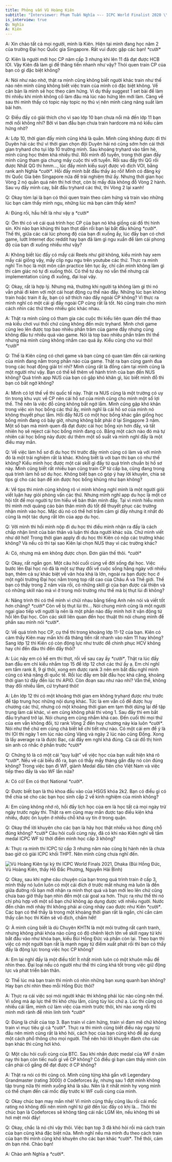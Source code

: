 ```yaml
---
title: Phỏng vấn Vũ Hoàng Kiên
subtitle: "Interviewer: Phạm Tuấn Nghĩa ~-- ICPC World Finalist 2020 \\& 2022"
is_interview: true
Q: Nghĩa
A: Kiên
---
```

A: Xin chào tất cả mọi người, mình là Kiên. Hiện tại mình đang học năm 2 của trường Đại học Quốc gia Singapore. Rất vui được gặp các bạn! *\*cười\**

Q: Kiên là người mới học CP năm cấp 3 nhưng khi lên 11 đã đạt được HCB IOI. Vậy Kiên đã làm gì để thăng tiến nhanh như vậy? Thói quen train CP của bạn có gì đặc biệt không?

A: Nói như nào nhờ, thật ra mình cũng không biết người khác train như thế nào nên mình cũng không biết việc train của mình có đặc biệt không. Về căn bản là mình sẽ học theo cảm hứng. Ví dụ thầy suggest 1 set bài để làm thì nhiều khi mình không cố làm đâu mà lúc nào hứng lên mới làm. Càng về sau thì mình thấy có topic này topic nọ thú vị nên mình càng năng suất làm bài hơn.

Q: Điều đấy có giải thích cho vì sao lớp 10 bạn chưa nổi mà đến lớp 11 bạn mới nổi không nhỉ? Bởi vì ban đầu bạn chưa train hardcore mà nó kiểu cảm hứng nhờ?

A: Lớp 10, thời gian đấy mình cũng khá là quằn. Mình cũng không được đi thi Duyên hải các thứ vì thời gian chọn đội Duyên hải nó cũng sớm hơn cái thời gian tryhard cho tụi lớp 10 trường mình. Sau khoảng tryhard vào tầm hè, mình cũng học thêm khá nhiều thứ. Rồi mình đỗ tuyển, trong thời gian đấy mình cũng tham gia chung mấy cuộc thi với tuyển. Rồi sau đấy thi QG rồi được Nhất QG thì hmm…, lúc đấy mình kiểu suýt được vô địch VOI, bằng rank anh Nghĩa *\*cười\**. Hồi đấy mình bắt đầu thấy ảo rồi! Mình có đăng ký thi Quốc Gia bên Singapore nữa để trải nghiệm thử ấy. Nhưng thời gian học Vòng 2 nó quằn quá nên thi hơi thọt, còn bị mấy đứa không đỗ Vòng 2 hành. Sau vụ đấy mình cay, bắt đầu tryhard các thứ, thi Vòng 2 lại xanh!

Q: Okay tóm lại là bạn có thói quen train theo cảm hứng và train vào những lúc bạn cảm thấy mình ngu, những lúc mà bạn cảm thấy kém?

A: Đúng rồi, hầu hết là như vậy ạ *\*cười\**

Q: Ờm thì có vẻ cái quá trình học CP của bạn nó khá giống cái đồ thị hình sin. Khi nào bạn khủng thì bạn thọt dần rồi bạn lại bắt đầu khủng *\*cười\**. Thế thì, giữa các cái lúc phong độ của bạn đi xuống ấy, lúc đấy bạn có chơi game, lướt Internet đọc reddit hay bạn đã làm gì ngu xuẩn để làm cái phong độ của bạn đi xuống nhiều như vậy?

A: Không biết lúc đấy có mấy cái Reels như giờ không, kiểu mình hay xem mấy cái giống vậy, mấy clip ngu ngu trên youtube các thứ. Thực ra mình nghĩ Tin học là một môn cần practice liên tục ấy, chỉ cần mình không làm gì thì cảm giác nó tự đi xuống thôi. Có thể tư duy nó vẫn thế nhưng cái implementation cũng đi xuống, đại loại vậy.

Q: Okay, rất là hợp lý. Nhưng mà, thường khi người ta không làm gì thì nó vẫn phải đi kèm với một cái hoạt động cụ thể nào đấy. Những lúc bạn không train hoặc train ít ấy, bạn có sở thích nào đấy ngoài CP không? Vì thực ra mình nghĩ có một cái gì đấy ngoài CP cũng rất là tốt. Nó cũng train cho mình cách nhìn các thứ theo nhiều góc khác nhau. 

A: Thật ra mình cũng có tham gia các cuộc thi kiểu liên quan đến thể thao mà kiểu chơi vui thôi chứ cũng không đến mức tryhard. Mình chơi game cũng leo lên được top bao nhiêu phần trăm của game đấy nhưng cũng không đầu tư nhiều quá vào game. Nói là top bao nhiêu phần trăm thì thế nhưng mà mình cũng không nhắm cao quá ấy. Kiểu cũng cho vui thôi! *\*cười\**

Q: Thế là Kiên cũng có chơi game và bạn cũng có quan tâm đến cái ranking của mình đang nằm trong phần nào của game. Thật ra bạn cũng ganh đua trong các hoạt động giải trí nhỉ? Mình cũng rất là đồng cảm tại mình cũng là một người như vậy. Bạn có thể kể thêm về hành trình của bạn đến NUS không? Quá trình app NUS của bạn có gặp khó khăn gì, lúc biết mình đỗ thì bạn có bất ngờ không?

A: Mình có lợi thế về thi quốc tế này. Thật ra NUS cũng là một trường có uy tín trong khu vực về CP nên cái hồ sơ của mình cũng cho mình một số lợi thế. Thế nên là việc đỗ cũng không bất ngờ lắm. Mình cũng gặp khó khăn trong việc xin học bổng các thứ ấy, mình nghĩ là cái hồ sơ của mình nó không thuyết phục lắm. Hồi đấy NUS có một học bổng khác gần giống học bổng mình đang có bây giờ, nhưng không bắt phải ở lại Singapore 3 năm. Một số bạn mà mình quen đã đạt được cái học bổng xịn hơn đấy, và tất nhiên họ sẽ reject cái học bổng mình đang có. Bằng một cách nào đó mà tự nhiên cái học bổng này được dư thêm một số suất và mình nghĩ đấy là một điều may mắn. 

Q: Về việc làm hồ sơ đi du học thì trước đây mình cũng có làm và với mình đó là một trải nghiệm rất là khác. Không biết là với bạn thì bạn có như thế không? Kiểu mình học được một cái skill gì đấy từ quá trình chuẩn bị hồ sơ này. Mình cũng biết rất nhiều bạn cũng train CP từ cấp ba, cũng đang trong quá trình làm hồ sơ du học. Không biết bạn có góp ý hay lời khuyên, chia sẻ tips gì cho các bạn để xin được học bổng khủng như bạn không?

A: Về tips thì mình cũng không rõ vì mình không nghĩ mình là một người giỏi viết luận hay giỏi phỏng vấn các thứ. Nhưng mình nghĩ app du học là một cơ hội tốt để mọi người tự tìm hiểu về bản thân mình đấy. Tại vì mình hiểu mình thì mình mới quảng cáo bản thân mình đủ tốt để thuyết phục các trường nhận mình vào học. Mặc dù nó có thể hơi trầm cảm gì đấy nhưng ít nhất đó cũng là một tác dụng rất lớn của app du học. 

Q: Với mình thì hồi mình nộp đi du học thì điều mình nhận ra đấy là cách chấp nhận limit của bản thân và luận thì đưa người khác sửa. Chứ mình viết như dở hơi! Trong thời gian apply đi du học thì Kiên có nộp các trường khác không? Và nếu có thì tại sao Kiên lại chọn NUS thay vì các trường khác?

A: Có, nhưng mà em không được chọn. Đơn giản thế thôi. *\*cười\**

Q: Okay, rất ngắn gọn. Một câu hỏi cuối cùng về đời sống đại học. Việc bước lên Đại học nó đã là một sự thay đổi về cuộc sống hằng ngày với nhiều bạn, thêm cả sự khác biệt về văn hóa khá là lớn, ngoài ra bạn được học ở một ngôi trường Đại học nằm trong top rất cao của Châu Á và Thế giới. Thế bạn có thấy trong 2 năm vừa rồi, có những skill gì của bạn được cải thiện và có những skill nào mà vì ở trong môi trường như thế mà bị thụt lùi đi không?

A: Nâng trình thì có thể mình vì chửi nhau bằng tiếng Anh nên nói và viết tốt hơn chăng? *\*cười\** Còn về bị thụt lùi thì… Nói chung mình cũng là một người ngại giao tiếp với người lạ nên là một phần nào đấy mình hơi ít vận động từ hồi lên Đại học. Còn các skill liên quan đến học thuật thì nói chung mình để phần sau mình nói *\*cười\**.

Q: Về quá trình học CP, cụ thể thì trong khoảng lớp 11-12 của bạn. Kiên có cảm thấy Kiên may mắn khi đã thăng tiến rất nhanh vào năm 11 hay không? Sang lớp 12 thì Kiên có còn động lực như trước để chinh phục HCV  không hay chỉ đến đâu thì đến đấy thôi?

A: Lúc nãy em có kể em thi thọt, rồi về sau cay ấy *\*cười\**. Thật ra lúc đấy ban đầu em chỉ kiểu nhắm top 15 để lớp 12 chơi các thứ ấy ạ. Em chỉ nghĩ em tầm rank 8, 9 gì thôi, xong em được rank 3 nên em bắt đầu nghĩ mình cũng có khả năng đi quốc tế. Rồi lúc đầy em bắt đầu học khá căng, khoảng thời gian từ đấy đến lúc thi APIO. Còn đoạn sau như nào nhỉ? Vẫn thế, không thay đổi nhiều lắm, cứ tryhard thôi!

A: Lên lớp 12 thì có một khoảng thời gian em không tryhard được như trước để tập trung học những nội dung khác. Tức là em vẫn cố để được huy chương các thứ, nhưng có một khoảng thời gian em tạm thời dừng lại để tập trung làm cái khác, vì em cũng không phải thi vòng 1. Sau đấy thì em bắt đầu tryhard trở lại. Nói chung em cũng nhắm khá cao. Đến cuối thì mọi thứ của em vẫn không đổi, từ rank Vòng 2 đến huy chương này kia luôn *\*cười\**. Nói như thế chứ em cũng chả biết kể chi tiết như nào. Có một cái em để ý là thi IOI thì ngày 1 em lúc nào cũng Vàng và ngày 2 lúc nào cũng Đồng. Xong là lấy average ra là được Bạc, cái đấy em nghĩ khá đúng. Cả cái đồ thị hình sin anh có nhắc ở phần trước *\*cười\**

Q: Chứng tỏ là có một cái “quy luật” về việc học của bạn xuất hiện khá rõ *\*cười\**. Nếu vẽ cái biểu đồ ra, bạn có thấy mấy tháng gần đây nó còn đúng không? Trong việc bạn đi WF, giành Medal đầu tiên cho Việt Nam và việc tiếp theo đấy là vào WF lần nữa?

A: Có có! Em có thọt National *\*cười\**.

Q: Được biết bạn là thủ khoa đầu vào của HSGS khóa 2k2. Bạn có điều gì có thể chia sẻ cho các bạn học sinh cấp 2 về kinh nghiệm của mình không?

A: Em cũng không nhớ rõ, hồi đấy lịch học của em là học tất cả mọi ngày trừ ngày trước ngày thi. Thật ra em cũng may mắn được tạo điều kiện khá nhiều, được ôn luyện ở nhiều chỗ khá uy tín ở trong quận.

Q: Okay thế lời khuyên cho các bạn là hãy học thật nhiều và học đúng chỗ đúng không? *\*cười\** Câu hỏi cuối cùng này, đã có khi nào Kiên nghĩ về tấm medal ICPC WF từ thời điểm mình học cấp 3 không? 

A: Thực ra mình thi ICPC từ cấp 3 nhưng năm nào cũng bị hành nên là chưa bao giờ có giải ICPC khối THPT. Nên mình cũng chưa nghĩ đến.

![Vũ Hoàng Kiên tại kỳ thi ICPC World Finals 2021, Dhaka (Bùi Hồng Đức, Vũ Hoàng Kiên, thầy Hồ Đắc Phương, Nguyễn Hải Bình)](./assets/interviews/vu-hoang-kien.jpg)

Q: Okay, sau khi nghe câu chuyện của bạn trong quá trình train ở cấp 3, mình thấy nó luôn luôn có một cái đích ở trước mắt nhưng mà luôn là đến giữa đường rồi bạn mới nhận ra mình thọt quá và bạn mới leo lên chứ cũng chưa bao giờ thấy bạn nhìn đến một cái goal xa hơn. Thực ra như thế thì nó chỉ phù hợp với một số bạn chứ không áp dụng được với nhiều người. Nước đến chân mới nhảy thì không phải ai cũng nhảy cao được như Kiên *\*cười\**. Các bạn có thể thấy là trong một khoảng thời gian rất là ngắn, chỉ cần cảm thấy cần học thì Kiên sẽ vô địch, chấm hết!

Q: À mình cũng biết là dù Chuyên KHTN là một môi trường rất cạnh tranh, nhưng không phải khóa nào cũng có độ chênh lệch lớn về skill ngay từ khi bắt đầu vào như khóa bạn, kiểu Bùi Hồng Đức và phần còn lại. Theo bạn thì việc có một người bạn rất là mạnh ngay từ điểm xuất phát rồi thì bạn có thấy đấy là động lực trong việc học CP không?

A: Em lại nghĩ đấy là một điều tốt! Ít nhất mình luôn có một khuôn mẫu để nhìn theo. Đại loại nếu có người như thế thì cũng khá tốt trong việc giữ động lực và phát triển bản thân.

Q: Thế lúc mà bạn train thì mình có nhìn những bạn xung quanh bạn không? Hay bạn chỉ nhìn theo mỗi Hồng Đức thôi?

A: Thực ra cái việc soi mói người khác thì không phải lúc nào cũng nên thế. Vì sống mà áp lực thế thì khó chịu lắm, cũng tùy lúc chứ ạ. Lúc thi cũng có nhiều cái lắm, mình cứ làm việc của mình trước thôi, khi nào xong rồi thì mình mới rảnh để nhìn linh tinh *\*cười\**

Q: Đúng là chất của top 3. Bạn train vì cảm hứng, train vì đam mê chứ không train vì mục tiêu gì cả *\*cười\**. Thực ra thì mình cũng biết điều này ngay từ đầu nên mình cũng rất là khó hỏi, cách học của bạn cũng khó để áp dụng một cách phổ thông cho mọi người. Thế nên hỏi lời khuyên đành cho các bạn khác thì cũng hơi khó.

Q: Một câu hỏi cuối cùng của BTC. Sau khi nhận được medal của WF ở năm nay thì bạn còn tiếc nuối gì về CP không? Có điều gì bạn cảm thấy mình còn cần phải cố gắng để đạt được ở CP không?

A: Thật ra nói có thì cũng có. Mình cũng từng khá gần với Legendary Grandmaster (rating 3000) ở Codeforces ấy, nhưng sau 1 đợt mình không tập trung nữa thì mình xuống khá là sâu. Nên là ít nhất mình hy vọng mình có thể chạm đến cái mốc đấy trước kì WF cuối cùng của mình.

Q: Okay chúc bạn may mắn nhé! Vì mình cũng thấy cũng lâu rồi cái mốc rating nó không đổi nên mình nghĩ từ giờ đến lúc đấy có khi là… Thôi thì chúc bạn là Codeforces sẽ không tăng cái nấc LGM lên, nếu không thì sẽ hơi mệt mỏi đấy!

Q: Okay, chắc là nó chỉ vậy thôi. Việc bạn top 3 đã khó hỏi rồi mà cách train của bạn cũng khá đặc biệt nữa. Mình nghĩ nếu mà mình đu theo cách train của bạn thì mình cũng khó khuyên cho các bạn khác *\*cười\**. Thế thôi, cảm ơn bạn nhé. Chào bạn!

A: Chào anh Nghĩa ạ *\*cười\**.

